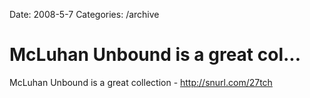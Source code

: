 Date: 2008-5-7
Categories: /archive

# McLuhan Unbound is a great col...

McLuhan Unbound is a great collection - http://snurl.com/27tch
